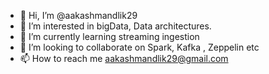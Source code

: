 - 👋 Hi, I’m @aakashmandlik29
- 👀 I’m interested in bigData, Data architectures. 
- 🌱 I’m currently learning streaming ingestion
- 💞️ I’m looking to collaborate on Spark, Kafka , Zeppelin etc
- 📫 How to reach me aakashmandlik29@gmail.com

<!---
aakashmandlik29/aakashmandlik29 is a ✨ special ✨ repository because its `README.md` (this file) appears on your GitHub profile.
You can click the Preview link to take a look at your changes.
--->
